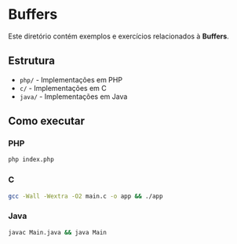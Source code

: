 # Buffers

Este diretório contém exemplos e exercícios relacionados à **Buffers**.

## Estrutura
- `php/` - Implementações em PHP
- `c/` - Implementações em C
- `java/` - Implementações em Java

## Como executar

### PHP
```bash
php index.php
```

### C
```bash
gcc -Wall -Wextra -O2 main.c -o app && ./app
```

### Java
```bash
javac Main.java && java Main
```
